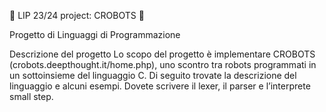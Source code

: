 🤖 LIP 23/24 project: CROBOTS 🤖

Progetto di Linguaggi di Programmazione

Descrizione del progetto
Lo scopo del progetto è implementare CROBOTS (crobots.deepthought.it/home.php), uno scontro tra
robots programmati in un sottoinsieme del linguaggio C. Di seguito trovate la descrizione del
linguaggio e alcuni esempi. Dovete scrivere il lexer, il parser e l’interprete small step. 
